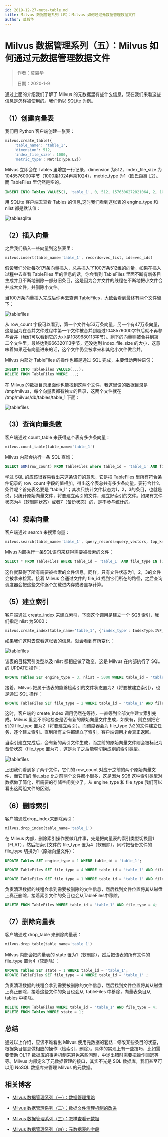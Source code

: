 ```yaml
---
id: 2019-12-27-meta-table.md
title: Milvus 数据管理系列（五）：Milvus 如何通过元数据管理数据文件
author: 莫毅华
---
```


# Milvus 数据管理系列（五）：Milvus 如何通过元数据管理数据文件

> 作者：莫毅华
>
> 日期：2020-1-9



通过上面的介绍我们了解了 Milvus 的元数据里有些什么信息，现在我们来看这些信息是怎样被使用的。我们仍以 SQLite 为例。

## （1）创建向量表

我们用 Python 客户端创建一张表：

```python
milvus.create_table({    
    'table_name': 'table_1',    
    'dimension': 512,    
    'index_file_size': 1000,    
    'metric_type': MetricType.L2})
```

Milvus 立即会在 Tables 里增加一行记录，dimension 为512，index_file_size 为1048576000字节（1000乘1024再乘1024），metric_type 为1（欧氏距离 L2）。而 TableFiles 里仍然是空的。

```sql
INSERT INTO Tables VALUES(1, 'table_1', 0, 512, 1576306272821064, 2, 1048576000, 1, 16384, 1, , , '0.6.0')
```

用 SQLite 客户端去查看 Tables 的信息,这时我们看到这张表的 engine_type 和 nlist 都是默认值：

![tablesqlite](https://raw.githubusercontent.com/milvus-io/community/master/blog/assets/metadata/table_sqlite.png)

## （2）插入向量

之后我们插入一些向量到这张表里：

```python
milvus.insert(table_name='table_1', records=vec_list, ids=vec_ids)
```

假设我们分批每次1万条向量插入，总共插入了100万条512维的向量，如果在插入过程中去查看 TableFiles 里的信息的话，你会看到 TableFiles 里面不断有新条目生成并且不断地删除一部分旧条目，这是因为合并文件的线程在不断地把小文件合并成大文件，并删除小文件。

当100万条向量插入完成后你再去查询 TableFiles，大致会看到最终有两个文件留下：

![tablefiles](https://raw.githubusercontent.com/milvus-io/community/master/blog/assets/metadata/table_files.png)

从 row_count 字段可以看到，第一个文件有53万条向量，另一个有47万条向量，这是因为在合并文件过程中第一个文件被合并到超过1048576000字节后就不再参与合并（我们可以看到它的大小是1089680113字节）。剩下的向量则被合并到第二个文件里，最终达到966320113字节，还没达到 index_file_size 的大小，这意味着如果还有向量进来的话，这个文件仍会被拿来和其他小文件做合并。

Milvus 内部对 TableFiles 的操作也都是通过 SQL 完成，主要借助两种语句：

```sql
INSERT INTO TableFiles VALUES(...);
DELETE FROM TableFiles WHERE ...;
```

在 Milvus 的数据目录里面你也能找到这两个文件，我这里设的数据目录是 /tmp/milvus，每个向量表都有独立的目录，这两个文件就在 /tmp/milvus/db/tables/table_1 下面：

![tablefiles](https://raw.githubusercontent.com/milvus-io/community/master/blog/assets/metadata/tmp_milvus.png)

## （3）查询向量条数

客户端通过 count_table 来获得这个表有多少条向量：

```python
milvus.count_table(table_name='table_1')
```

Milvus 内部会执行一条 SQL 查询：

```sql
SELECT SUM(row_count) FROM TableFiles where table_id = 'table_1' AND file_type IN (1, 2, 3);
```

学过 SQL 的应该很容易看出来这条语句的意思，它是把 TableFiles 里所有符合条件记录的 row_count 字段的值相加，得出这个表总共有多少条向量。要符合什么条件呢？首先表名要是 ”table_1“；其次只统计文件状态为1，2，3的条目，也就是说，只统计原始向量文件，将要建立索引的文件，建立好索引的文件。如果有文件状态为4（软删除状态）或者7（备份状态）的，是不参与统计的。

## （4）搜索向量

客户端通过 search 来搜索向量：

```python
milvus.search(table_name='table_1', query_records=query_vectors, top_k=100, nprobe=32)
```

Mlvus内部执行一条SQL语句来获得需要被检索的文件：

```sql
SELECT * FROM TableFiles WHERE table_id = 'table_1' AND file_type IN (1, 2, 3);
```

这样就获得了所有需要被检索的文件信息，同样，只有文件状态为1，2，3的文件会被拿来检索。接着 Milvus 会通过文件的 file_id 找到它们所在的路径，之后查询调度器会把这些文件逐个加载进内存或者显存计算。

## （5）建立索引

客户端通过 create_index 来建立索引，下面这个调用是建立一个 SQ8 索引，我们指定 nlist 为5000：

```python
milvus.create_index(table_name='table_1', {'index_type': IndexType.IVF_SQ8, 'nlist': 5000})
```

如果我们这时去查看这张表的信息，就会看到有所变化：

![tablefiles](https://raw.githubusercontent.com/milvus-io/community/master/blog/assets/metadata/index_1.png)

该表的目标索引类型以及 nlist 都相应做了改变，这是 Milvus 在内部执行了 SQL 的 UPDATE 操作：

```sql
UPDATE Tables SET engine_type = 3, nlist = 5000 WHERE table_id = 'table_1';
```

接着，Milvus 把属于该表的能够检索引的文件状态置为2（将要被建立索引），也是通过 SQL 操作：

```sql
UPDATE TableFiles SET file_type = 2 WHERE table_id = 'table_1' AND file_type = 1;
```

这时，客户端的 create_index 调用仍然在等待，一直等到全部文件建立索引完成。Milvus 里会不断地检查是否有新的原始向量文件生成，如果有，则立刻把它们的 file_type 置为2（将要建立索引）。而调度器会为 file_type 为2的文件建立任务，逐个建立索引。直到所有文件都建立了索引，客户端调用才会真正返回。

当索引建立完成后，会有新的索引文件生成，而之前的原始向量文件则会被标记为备份状态（file_type 置为7），这是为了之后能够切换成别的索引类型。

![tablefiles](https://raw.githubusercontent.com/milvus-io/community/master/blog/assets/metadata/index_2.png)

上图我们看到多了两个文件，它们的 row_count 对应于之前的两个原始向量文件，而它们的 file_size 比之前两个文件都小很多，这是因为 SQ8 这种索引类型对数据做了简化，所需要的存储空间变少了。从 engine_type 和 file_type 我们可以看出这两组文件的区别。

## （6）删除索引

客户端通过drop_index来删除索引：

```python
milvus.drop_index(table_name='table_1')
```

在 Milvus 内部，删除索引操作要做几件事，先是把向量表的索引类型切换回1（FLAT），然后把索引文件的 file_type 置为4（软删除），同时把备份文件的 file_type 切换为1（原始向量文件）：

```sql
UPDATE Tables SET engine_type = 1 WHERE table_id = 'table_1';

UPDATE TableFiles SET file_type = 4 WHERE table_id = 'table_1' AND file_type = 3;

UPDATE TableFiles SET file_type = 1 WHERE table_id = 'table_1' AND file_type = 7;
```

负责清理数据的线程会拿到需要被删除的文件信息，然后找到文件位置将其从磁盘上真正删除，接着索引文件的条目也会从TableFiles中移除。

```sql
DELETE FROM TableFiles WHERE table_id = 'table_1' AND file_type = 4;
```

## （7）删除向量表

客户端通过 drop_table 来删除向量表：

```python
milvus.drop_table(table_name='table_1')
```

Milvus 内部会把向量表的 state 置为1（软删除），然后把该表的所有文件的 file_type 置为4（软删除）：

```sql
UPDATE Tables SET state = 1 WHERE table_id = 'table_1';
UPDATE TableFiles SET file_type = 4 WHERE table_id = 'table_1' ;
```

负责清理数据的线程会拿到需要被删除的文件信息，然后找到文件位置将其从磁盘上真正删除，接着这些文件的条目也会从 TableFiles 中移除，向量表条目从 tables 中移除。

```sql
DELETE FROM TableFiles WHERE table_id = 'table_1' AND file_type = 4;
DELETE FROM Tables WHERE state = 1;
```

## 总结

通过以上介绍，应该不难看出 Milvus 使用元数据的套路：修改某些条目的状态，根据条目信息做相应的操作（检索引，删除）。具体的实现上有一些技巧，比如需要借助 OLTP 数据库的事务机制来避免某些问题，中途出错时需要把操作回退等等。Milvus 内部定义了元数据管理的接口，其实不光是 SQL 数据库，我们甚至可以用 NoSQL 数据库来管理 Milvus 的元数据。

## 相关博客

- [Milvus 数据管理系列（一）：数据管理策略](2019-11-08-data-management.md)
- [Milvus 数据管理系列（二）：数据文件清理机制的改进](2019-12-18-datafile-cleanup.md)
- [Milvus 数据管理系列（三）：怎样查看元数据](2019-12-24-view-metadata.md)

- [Milvus 数据管理系列（四）：元数据表的字段](2019-12-27-meta-table.md)